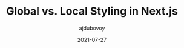 ---
author: ajdubovoy
date: 2021-07-27
layout: post.njk
publisher: smashingmag
tags:
  - article
  - css
  - nextjs
target_url: https://www.smashingmagazine.com/2021/07/global-local-styling-nextjs/
title: Global vs. Local Styling in Next.js
---